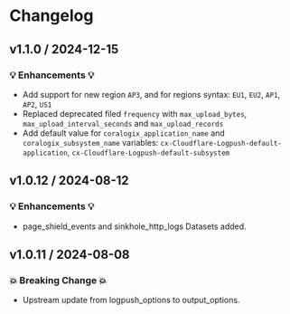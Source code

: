 # Changelog
## v1.1.0 / 2024-12-15
### 💡 Enhancements 💡
- Add support for new region `AP3`, and for  regions syntax: `EU1`, `EU2`, `AP1`, `AP2`, `US1`
- Replaced deprecated filed `frequency` with `max_upload_bytes`, `max_upload_interval_seconds` and  `max_upload_records` 
- Add default value for `coralogix_application_name` and `coralogix_subsystem_name` variables: `cx-Cloudflare-Logpush-default-application`, `cx-Cloudflare-Logpush-default-subsystem`

## v1.0.12 / 2024-08-12
### 💡 Enhancements 💡
- page_shield_events and sinkhole_http_logs Datasets added.

## v1.0.11 / 2024-08-08
### 💥 Breaking Change 💥 
- Upstream update from logpush_options to output_options.